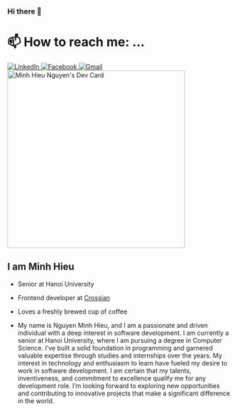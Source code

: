 ### Hi there 👋
# 📫 How to reach me: ...
<div align="left">
  <a href="https://www.linkedin.com/in/hiếu-mihn-477673242">
    <img
      src="https://img.shields.io/static/v1?logo=linkedin&style=flat-square&color=0072b1&label=LinkedIn&message=%E2%98%86"
      alt="LinkedIn"
    />
  </a>
  <a rel="me" href="https://www.facebook.com/profile.php?id=100009415518368">
    <img
      src="https://img.shields.io/badge/facebook-welcome%20to%20my%20world-orange"
      alt="Facebook"
    />
  </a>
  
  <a rel="me" href="mailto:cuunhatnhat51@gmail.com">
    <img
      src="https://img.shields.io/badge/gmail-__-brightgreen"
      alt="Gmail"
    />
  </a>
</div>

  <a href="https://app.daily.dev/Minhhieu2811">
    <img src="https://api.daily.dev/devcards/742f625553d6495baaa43a9c71664107.png?r=9zc" 
    width="400" 
    alt="Minh Hieu Nguyen's Dev Card"/>
  </a>

## I am Minh Hieu

- Senior at Hanoi University
- Frontend developer at [Crossian](https://crossian.com/)
- Loves a freshly brewed cup of coffee

- My name is Nguyen Minh Hieu, and I am a passionate and driven individual with a deep interest in software development. I am currently a senior at Hanoi University, where I am pursuing a degree in Computer Science. I’ve built a solid foundation in programming and garnered valuable expertise through studies and internships over the years. My interest in technology and enthusiasm to learn have fueled my desire to work in software development. I am certain that my talents, inventiveness, and commitment to excellence qualify me for any development role. I’m looking forward to exploring new opportunities and contributing to innovative projects that make a significant difference in the world.



